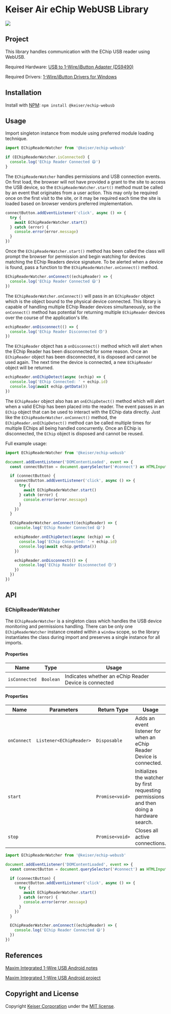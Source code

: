 # Keiser Air eChip WebUSB Library
![](https://github.com/KeiserCorp/Keiser.Air.eChip.WebUSB/workflows/Publish%20NPM/badge.svg?branch=production)

## Project
This library handles communication with the EChip USB reader using WebUSB.

Required Hardware: [USB to 1-Wire/iButton Adapter (DS9490)](https://www.maximintegrated.com/en/products/ibutton/ibutton/DS9490.html)

Required Drivers: [1-Wire/iButton Drivers for Windows](https://www.maximintegrated.com/en/products/ibutton/software/tmex/download_drivers.cfm)

## Installation
Install with [NPM](https://www.npmjs.com/): `npm install @keiser/echip-webusb`

## Usage

Import singleton instance from module using preferred module loading technique.
```ts
import EChipReaderWatcher from '@keiser/echip-webusb'

if (EChipReaderWatcher.isConnected) {
  console.log('EChip Reader Connected 😄')
}
```

The `EChipReaderWatcher` handles permissions and USB connection events. On first load, the browser will not have provided a grant to the site to access the USB device, so the `EChipReaderWatcher.start()` method must be called by an event that originates from a user action.  This may only be required once on the first visit to the site, or it may be required each time the site is loaded based on browser vendors preferred implementation.

```ts
connectButton.addEventListener('click', async () => {
  try {
    await EChipReaderWatcher.start()
  } catch (error) {
    console.error(error.message)
  }
})
```

Once the `EChipReaderWatcher.start()` method has been called the class will prompt the browser for permission and begin watching for devices matching the EChip Readers device signature.  To be alerted when a device is found, pass a function to the `EChipReaderWatcher.onConnect()` method.

```ts
EChipReaderWatcher.onConnect((echipReader) => {
  console.log('EChip Reader Connected 😄')
})
```

The `EChipReaderWatcher.onConnect()` will pass in an `EChipReader` object which is the object bound to the physical device connected.  This library is capable of handling multiple EChip Reader devices simultaneously, so the `onConnect()` method has potential for returning multiple `EChipReader` devices over the course of the application's life.

```ts
echipReader.onDisconnect(() => {
  console.log('EChip Reader Disconnected 😞')
})
```

The `EChipReader` object has a `onDisconnect()` method which will alert when the EChip Reader has been disconnected for some reason.  Once an `EChipReader` object has been disconnected, it is disposed and cannot be used again.  The next time the device is connected, a new `EChipReader` object will be returned.

```ts
echipReader.onEChipDetect(async (echip) => {
  console.log('EChip Connected: ' + echip.id)
  console.log(await echip.getData())
})
```

The `EChipReader` object also has an `onEChipDetect()` method which will alert when a valid EChip has been placed into the reader. The event passes in an `EChip` object that can be used to interact with the EChip data directly.  Just like the `EChipReaderWatcher.onConnect()` method, the `EChipReader.onEChipDetect()` method can be called multiple times for multiple EChips all being handled concurrently.  Once an EChip is disconnected, the `EChip` object is disposed and cannot be reused.

Full example usage:
```ts
import EChipReaderWatcher from '@keiser/echip-webusb'

document.addEventListener('DOMContentLoaded', event => {
  const connectButton = document.querySelector('#connect') as HTMLInputElement

  if (connectButton) {
    connectButton.addEventListener('click', async () => {
      try {
        await EChipReaderWatcher.start()
      } catch (error) {
        console.error(error.message)
      }
    })
  }

  EChipReaderWatcher.onConnect((echipReader) => {
    console.log('EChip Reader Connected 😄')

    echipReader.onEChipDetect(async (echip) => {
      console.log('EChip Connected: ' + echip.id)
      console.log(await echip.getData())
    })

    echipReader.onDisconnect(() => {
      console.log('EChip Reader Disconnected 😞')
    })
  })
})
```

## API

### EChipReaderWatcher

The `EChipReaderWatcher` is a singleton class which handles the USB device monitoring and permissions handling. There can be only one `EChipReaderWatcher` instance created within a `window` scope, so the library instantiates the class during import and preserves a single instance for all imports.

#### Properties
| Name | Type | Usage |
| ---- | ----------- | ----- |
| `isConnected` | `Boolean` | Indicates whether an eChip Reader Device is connected |

#### Properties
| Name | Parameters | Return Type | Usage |
| ---- | ---------- | ----------- | ----- |
| `onConnect` | `Listener<EChipReader>` | `Disposable` | Adds an event listener for when an eChip Reader Device is connected. |
| `start` | | `Promise<void>` | Initializes the watcher by first requesting permissions and then doing a hardware search. |
| `stop` | | `Promise<void>` | Closes all active connections. |

```ts
import EChipReaderWatcher from '@keiser/echip-webusb'

document.addEventListener('DOMContentLoaded', event => {
  const connectButton = document.querySelector('#connect') as HTMLInputElement

  if (connectButton) {
    connectButton.addEventListener('click', async () => {
      try {
        await EChipReaderWatcher.start()
      } catch (error) {
        console.error(error.message)
      }
    })
  }

  EChipReaderWatcher.onConnect((echipReader) => {
    console.log('EChip Reader Connected 😄')
  })
})
```

## References
[Maxim Integrated 1-Wire USB Android notes](https://www.maximintegrated.com/en/app-notes/index.mvp/id/5705)

[Maxim Integrated 1-Wire USB Android project](https://www.maximintegrated.com/en/design/tools/appnotes/5705/an5705-software.zip)


## Copyright and License
Copyright [Keiser Corporation](http://keiser.com/) under the [MIT license](LICENSE.md).
